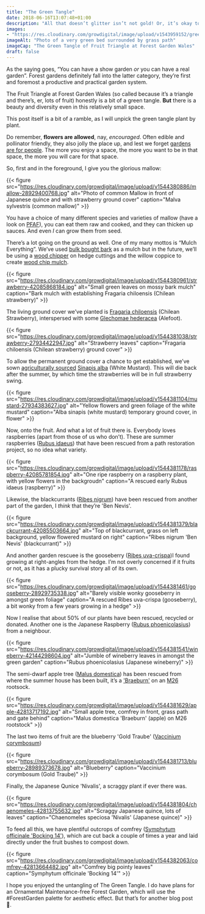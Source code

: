 ```yaml
---
title: "The Green Tangle"
date: 2018-06-16T13:07:48+01:00
description: "All that doesn’t glitter isn’t not gold! Or, it’s okay to have a green garden like a #ForestGarden"
images: 
- "https://res.cloudinary.com/growdigital/image/upload/v1543959152/green-triangle-42802735621.jpg"
imageAlt: "Photo of a very green bed surrounded by grass path"
imageCap: "The Green Tangle of Fruit Triangle at Forest Garden Wales"
draft: false
---
```


As the saying goes, “You can have a show garden _or_ you can have a real garden”. Forest gardens definitely fall into the latter category, they’re first and foremost a productive and practical garden system. 

The Fruit Triangle at Forest Garden Wales (so called because it’s a triangle and there’s, er, lots of fruit) honestly is a bit of a green tangle. **But** there is a beauty and diversity even in this relatively small space.

This post itself is a bit of a ramble, as I will unpick the green tangle plant by plant.

Do remember, **flowers are allowed**, nay, _encouraged_. Often edible and pollinator friendly, they also jolly the place up, and lest we forget [gardens are for people](https://mobile.twitter.com/ForestGdnWales/status/1008341790204841984). The more you enjoy a space, the more you want to be in that space, the more you will care for that space.

So, first and in the foreground, I give you the glorious mallow:

{{< figure src="https://res.cloudinary.com/growdigital/image/upload/v1544380886/mallow-28929400768.jpg" alt="Photo of common Mallow in front of Japanese quince and with strawberry ground cover" caption="Malva sylvestris (common mallow)" >}}

You have a choice of many different species and varieties of mallow (have a look on [PFAF](https://www.pfaf.org/)), you can eat them raw and cooked, and they can thicken up sauces. And even _I_ can grow them from seed.

There’s a lot going on the ground as well. One of my many mottos is “Mulch Everything”. We’ve used [bulk bought bark](https://www.forestgarden.wales/blog/unglamorous-grunt-work/) as a mulch but in the future, we’ll be using a [wood chipper](https://duckduckgo.com/?q=wood+chipper+domestic&t=ffab&iax=images&ia=images) on hedge cuttings and the willow coppice to create [wood chip mulch](https://www.forestgarden.wales/blog/does-woodchip-mulch-rob-nitrogen-from-the-soil/).

{{< figure src="https://res.cloudinary.com/growdigital/image/upload/v1544380961/strawberry-42085868184.jpg" alt="Small green leaves on mossy bark mulch" caption="Bark mulch with establishing Fragaria chiloensis (Chilean strawberry)" >}}

The living ground cover we’ve planted is [Fragaria chiloensis](https://www.pfaf.org/user/Plant.aspx?LatinName=Fragaria+chiloensis) (Chilean Strawberry), interspersed with some [Glechomae hederacea](https://www.pfaf.org/user/Plant.aspx?LatinName=Glechoma+hederacea) (Alefoot).

{{< figure src="https://res.cloudinary.com/growdigital/image/upload/v1544381038/strawberry-27934422947.jpg" alt="Strawberry leaves" caption="Fragaria chiloensis (Chilean strawberry) ground cover" >}}

To allow the permanent ground cover a chance to get established, we’ve sown [agriculturally sourced](https://www.cotswoldseeds.com/product/mustard-sinapis-alba) [Sinapis alba](https://www.pfaf.org/user/plant.aspx?LatinName=Sinapis+alba) (White Mustard). This will die back after the summer, by which time the strawberries will be in full strawberry swing.

{{< figure src="https://res.cloudinary.com/growdigital/image/upload/v1544381104/mustard-27934383627.jpg" alt="Yellow flowers and green foliage of the white mustard" caption="Alba sinapis (white mustard) temporary ground cover, in flower" >}} 

Now, onto the fruit. And what a lot of fruit there is. Everybody loves raspberries (apart from those of us who don’t). These are summer raspberries ([Rubus idaeus](https://www.pfaf.org/user/Plant.aspx?LatinName=Rubus+idaeus)) that have been rescued from a path restoration project, so no idea what variety.

{{< figure src="https://res.cloudinary.com/growdigital/image/upload/v1544381178/raspberry-42085781854.jpg" alt="One ripe raspberry on a raspberry plant, with yellow flowers in the backgroudn" caption="A rescued early Rubus idaeus (raspberry)" >}}

Likewise, the blackcurrants ([Ribes nigrum](https://www.pfaf.org/user/Plant.aspx?LatinName=Ribes+nigrum)) have been rescued from another part of the garden, I _think_ that they’re 'Ben Nevis'. 

{{< figure src="https://res.cloudinary.com/growdigital/image/upload/v1544381379/blackcurrant-42085503664.jpg" alt="Top of blackcurrant, grass on left background, yellow flowered mustard on right" caption="Ribes nigrum 'Ben Nevis' (blackcurrant)" >}}

And another garden rescuee is the gooseberry ([Ribes uva-crispa](https://www.pfaf.org/user/Plant.aspx?LatinName=Ribes+uva-crispa))I found growing at right-angles from the hedge. I’m not overly concerned if it fruits or not, as it has a plucky survival story all of its own. 

{{< figure src="https://res.cloudinary.com/growdigital/image/upload/v1544381461/gooseberry-28929735338.jpg" alt="Barely visible wonky gooseberry in amongst green foliage" caption="A rescued Ribes uva-crispa (gooseberry), a bit wonky from a few years growing in a hedge" >}}

Now I realise that about 50% of our plants have been rescued, recycled or donated. Another one is the Japanese Raspberry ([Rubus phoenicolasius](https://www.pfaf.org/user/plant.aspx?latinname=Rubus+phoenicolasius)) from a neighbour.

{{< figure src="https://res.cloudinary.com/growdigital/image/upload/v1544381541/wineberry-42144298604.jpg" alt="Jumble of wineberry leaves in amongst the green garden" caption="Rubus phoenicolasius (Japanese wineberry)" >}}

The semi-dwarf apple tree ([Malus domestica](https://www.pfaf.org/user/plant.aspx?LatinName=Malus+domestica)) has been rescued from where the summer house has been built, it’s a ['Braeburn'](https://www.orangepippin.com/apples/braeburn) on an [M26](https://www.forestgarden.wales/blog/rootstock-reference/) rootsock.

{{< figure src="https://res.cloudinary.com/growdigital/image/upload/v1544381629/apple-42813717192.jpg" alt="Small apple tree, comfrey in front, grass path and gate behind" caption="Malus domestica 'Braeburn' (apple) on M26 rootstock" >}}

The last two items of fruit are the blueberry 'Gold Traube' ([Vaccinium corymbosum](https://www.pfaf.org/user/Plant.aspx?LatinName=Vaccinium+corymbosum))

{{< figure src="https://res.cloudinary.com/growdigital/image/upload/v1544381713/blueberry-28989373678.jpg" alt="Blueberry" caption="Vaccinium corymbosum (Gold Traube)" >}}

Finally, the Japanese Qunice 'Nivalis', a scraggy plant if ever there was.

{{< figure src="https://res.cloudinary.com/growdigital/image/upload/v1544381804/chaenomeles-42813755632.jpg" alt="Scraggy Japanese quince, lots of leaves" caption="Chaenomeles speciosa 'Nivalis' (Japanese quince)" >}}

To feed all this, we have plentiful outcrops of comfrey ([Symphytum officinale 'Bocking 14'](https://www.pfaf.org/user/Plant.aspx?LatinName=Symphytum+officinale)), which are cut back a couple of times a year and laid directly under the fruit bushes to compost down.

{{< figure src="https://res.cloudinary.com/growdigital/image/upload/v1544382063/comfrey-42813664482.jpg" alt="Comfrey big pointy leaves" caption="Symphytum officinale 'Bocking 14'" >}}

I hope you enjoyed the untangling of The Green Tangle. I do have plans for an Ornamental Maintenance-free Forest Garden, which will use the #ForestGarden palette for aesthetic effect. But that’s for another blog post 🙂.
